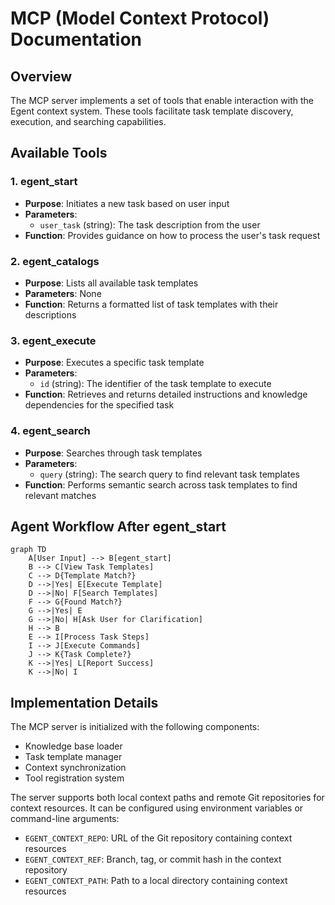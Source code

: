 # MCP (Model Context Protocol) Documentation

## Overview

The MCP server implements a set of tools that enable interaction with the Egent context system. These tools facilitate task template discovery, execution, and searching capabilities.

## Available Tools

### 1. egent_start

- **Purpose**: Initiates a new task based on user input
- **Parameters**:
  - `user_task` (string): The task description from the user
- **Function**: Provides guidance on how to process the user's task request

### 2. egent_catalogs

- **Purpose**: Lists all available task templates
- **Parameters**: None
- **Function**: Returns a formatted list of task templates with their descriptions

### 3. egent_execute

- **Purpose**: Executes a specific task template
- **Parameters**:
  - `id` (string): The identifier of the task template to execute
- **Function**: Retrieves and returns detailed instructions and knowledge dependencies for the specified task

### 4. egent_search

- **Purpose**: Searches through task templates
- **Parameters**:
  - `query` (string): The search query to find relevant task templates
- **Function**: Performs semantic search across task templates to find relevant matches

## Agent Workflow After egent_start

```mermaid
graph TD
    A[User Input] --> B[egent_start]
    B --> C[View Task Templates]
    C --> D{Template Match?}
    D -->|Yes| E[Execute Template]
    D -->|No| F[Search Templates]
    F --> G{Found Match?}
    G -->|Yes| E
    G -->|No| H[Ask User for Clarification]
    H --> B
    E --> I[Process Task Steps]
    I --> J[Execute Commands]
    J --> K{Task Complete?}
    K -->|Yes| L[Report Success]
    K -->|No| I
```

## Implementation Details

The MCP server is initialized with the following components:

- Knowledge base loader
- Task template manager
- Context synchronization
- Tool registration system

The server supports both local context paths and remote Git repositories for context resources. It can be configured using environment variables or command-line arguments:

- `EGENT_CONTEXT_REPO`: URL of the Git repository containing context resources
- `EGENT_CONTEXT_REF`: Branch, tag, or commit hash in the context repository
- `EGENT_CONTEXT_PATH`: Path to a local directory containing context resources
